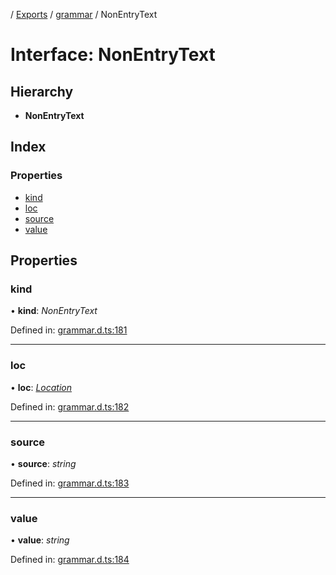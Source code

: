 [](../README.md) / [Exports](../modules.md) / [grammar](../modules/grammar.md) / NonEntryText

# Interface: NonEntryText

## Hierarchy

* **NonEntryText**

## Index

### Properties

* [kind](grammar.nonentrytext.md#kind)
* [loc](grammar.nonentrytext.md#loc)
* [source](grammar.nonentrytext.md#source)
* [value](grammar.nonentrytext.md#value)

## Properties

### kind

• **kind**: *NonEntryText*

Defined in: [grammar.d.ts:181](https://github.com/retorquere/bibtex-parser/blob/master/grammar.d.ts#L181)

___

### loc

• **loc**: [*Location*](grammar.location.md)

Defined in: [grammar.d.ts:182](https://github.com/retorquere/bibtex-parser/blob/master/grammar.d.ts#L182)

___

### source

• **source**: *string*

Defined in: [grammar.d.ts:183](https://github.com/retorquere/bibtex-parser/blob/master/grammar.d.ts#L183)

___

### value

• **value**: *string*

Defined in: [grammar.d.ts:184](https://github.com/retorquere/bibtex-parser/blob/master/grammar.d.ts#L184)
